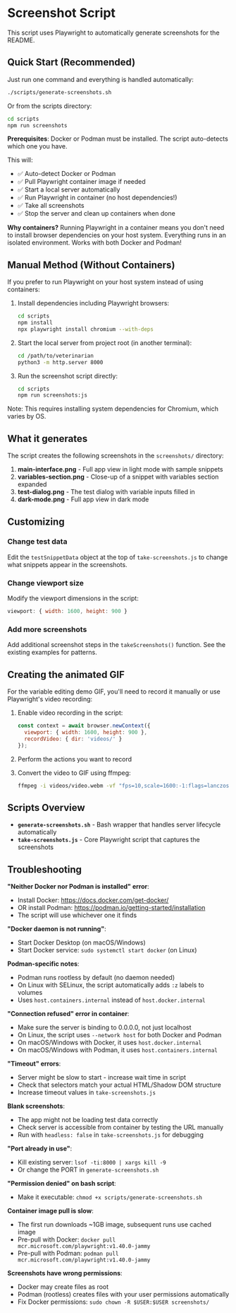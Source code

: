# Screenshot Script

This script uses Playwright to automatically generate screenshots for the README.

## Quick Start (Recommended)

Just run one command and everything is handled automatically:

```bash
./scripts/generate-screenshots.sh
```

Or from the scripts directory:

```bash
cd scripts
npm run screenshots
```

**Prerequisites**: Docker or Podman must be installed. The script auto-detects which one you have.

This will:
- ✅ Auto-detect Docker or Podman
- ✅ Pull Playwright container image if needed
- ✅ Start a local server automatically
- ✅ Run Playwright in container (no host dependencies!)
- ✅ Take all screenshots
- ✅ Stop the server and clean up containers when done

**Why containers?** Running Playwright in a container means you don't need to install browser dependencies on your host system. Everything runs in an isolated environment. Works with both Docker and Podman!

## Manual Method (Without Containers)

If you prefer to run Playwright on your host system instead of using containers:

1. Install dependencies including Playwright browsers:
   ```bash
   cd scripts
   npm install
   npx playwright install chromium --with-deps
   ```

2. Start the local server from project root (in another terminal):
   ```bash
   cd /path/to/veterinarian
   python3 -m http.server 8000
   ```

3. Run the screenshot script directly:
   ```bash
   cd scripts
   npm run screenshots:js
   ```

Note: This requires installing system dependencies for Chromium, which varies by OS.

## What it generates

The script creates the following screenshots in the `screenshots/` directory:

1. **main-interface.png** - Full app view in light mode with sample snippets
2. **variables-section.png** - Close-up of a snippet with variables section expanded
3. **test-dialog.png** - The test dialog with variable inputs filled in
4. **dark-mode.png** - Full app view in dark mode

## Customizing

### Change test data

Edit the `testSnippetData` object at the top of `take-screenshots.js` to change what snippets appear in the screenshots.

### Change viewport size

Modify the viewport dimensions in the script:
```javascript
viewport: { width: 1600, height: 900 }
```

### Add more screenshots

Add additional screenshot steps in the `takeScreenshots()` function. See the existing examples for patterns.

## Creating the animated GIF

For the variable editing demo GIF, you'll need to record it manually or use Playwright's video recording:

1. Enable video recording in the script:
   ```javascript
   const context = await browser.newContext({
     viewport: { width: 1600, height: 900 },
     recordVideo: { dir: 'videos/' }
   });
   ```

2. Perform the actions you want to record

3. Convert the video to GIF using ffmpeg:
   ```bash
   ffmpeg -i videos/video.webm -vf "fps=10,scale=1600:-1:flags=lanczos,split[s0][s1];[s0]palettegen[p];[s1][p]paletteuse" -loop 0 screenshots/variable-editing-demo.gif
   ```

## Scripts Overview

- **`generate-screenshots.sh`** - Bash wrapper that handles server lifecycle automatically
- **`take-screenshots.js`** - Core Playwright script that captures the screenshots

## Troubleshooting

**"Neither Docker nor Podman is installed" error**:
- Install Docker: https://docs.docker.com/get-docker/
- OR install Podman: https://podman.io/getting-started/installation
- The script will use whichever one it finds

**"Docker daemon is not running"**:
- Start Docker Desktop (on macOS/Windows)
- Start Docker service: `sudo systemctl start docker` (on Linux)

**Podman-specific notes**:
- Podman runs rootless by default (no daemon needed)
- On Linux with SELinux, the script automatically adds `:z` labels to volumes
- Uses `host.containers.internal` instead of `host.docker.internal`

**"Connection refused" error in container**:
- Make sure the server is binding to 0.0.0.0, not just localhost
- On Linux, the script uses `--network host` for both Docker and Podman
- On macOS/Windows with Docker, it uses `host.docker.internal`
- On macOS/Windows with Podman, it uses `host.containers.internal`

**"Timeout" errors**:
- Server might be slow to start - increase wait time in script
- Check that selectors match your actual HTML/Shadow DOM structure
- Increase timeout values in `take-screenshots.js`

**Blank screenshots**:
- The app might not be loading test data correctly
- Check server is accessible from container by testing the URL manually
- Run with `headless: false` in `take-screenshots.js` for debugging

**"Port already in use"**:
- Kill existing server: `lsof -ti:8000 | xargs kill -9`
- Or change the PORT in `generate-screenshots.sh`

**"Permission denied" on bash script**:
- Make it executable: `chmod +x scripts/generate-screenshots.sh`

**Container image pull is slow**:
- The first run downloads ~1GB image, subsequent runs use cached image
- Pre-pull with Docker: `docker pull mcr.microsoft.com/playwright:v1.40.0-jammy`
- Pre-pull with Podman: `podman pull mcr.microsoft.com/playwright:v1.40.0-jammy`

**Screenshots have wrong permissions**:
- Docker may create files as root
- Podman (rootless) creates files with your user permissions automatically
- Fix Docker permissions: `sudo chown -R $USER:$USER screenshots/`

